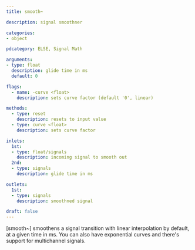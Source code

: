 ```yaml
---
title: smooth~

description: signal smoothner

categories:
- object

pdcategory: ELSE, Signal Math

arguments:
- type: float
  description: glide time in ms
  default: 0

flags:
  - name: -curve <float>
    description: sets curve factor (default '0', linear)

methods:
  - type: reset
    description: resets to input value
  - type: curve <float>
    description: sets curve factor

inlets:
  1st:
  - type: float/signals
    description: incoming signal to smooth out
  2nd:
  - type: signals
    description: glide time in ms

outlets:
  1st:
  - type: signals
    description: smoothned signal

draft: false
---
```


[smooth~] smoothens a signal transition with linear interpolation by default, at a given time in ms. You can also have exponential curves and there's support for multichannel signals.
